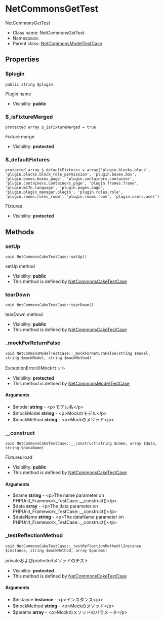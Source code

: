 NetCommonsGetTest
===============

NetCommonsGetTest




* Class name: NetCommonsGetTest
* Namespace: 
* Parent class: [NetCommonsModelTestCase](NetCommonsModelTestCase.md)





Properties
----------


### $plugin

    public string $plugin

Plugin name



* Visibility: **public**


### $_isFixtureMerged

    protected array $_isFixtureMerged = true

Fixture merge



* Visibility: **protected**


### $_defaultFixtures

    protected array $_defaultFixtures = array('plugin.blocks.block', 'plugin.blocks.block_role_permission', 'plugin.boxes.box', 'plugin.boxes.boxes_page', 'plugin.containers.container', 'plugin.containers.containers_page', 'plugin.frames.frame', 'plugin.m17n.language', 'plugin.pages.page', 'plugin.plugin_manager.plugin', 'plugin.roles.role', 'plugin.rooms.roles_room', 'plugin.rooms.room', 'plugin.users.user')

Fixtures



* Visibility: **protected**


Methods
-------


### setUp

    void NetCommonsCakeTestCase::setUp()

setUp method



* Visibility: **public**
* This method is defined by [NetCommonsCakeTestCase](NetCommonsCakeTestCase.md)




### tearDown

    void NetCommonsCakeTestCase::tearDown()

tearDown method



* Visibility: **public**
* This method is defined by [NetCommonsCakeTestCase](NetCommonsCakeTestCase.md)




### _mockForReturnFalse

    void NetCommonsModelTestCase::_mockForReturnFalse(string $model, string $mockModel, string $mockMethod)

ExceptionErrorのMockセット



* Visibility: **protected**
* This method is defined by [NetCommonsModelTestCase](NetCommonsModelTestCase.md)


#### Arguments
* $model **string** - &lt;p&gt;モデル名&lt;/p&gt;
* $mockModel **string** - &lt;p&gt;Mockのモデル&lt;/p&gt;
* $mockMethod **string** - &lt;p&gt;Mockのメソッド&lt;/p&gt;



### __construct

    void NetCommonsCakeTestCase::__construct(string $name, array $data, string $dataName)

Fixtures load



* Visibility: **public**
* This method is defined by [NetCommonsCakeTestCase](NetCommonsCakeTestCase.md)


#### Arguments
* $name **string** - &lt;p&gt;The name parameter on PHPUnit_Framework_TestCase::__construct()&lt;/p&gt;
* $data **array** - &lt;p&gt;The data parameter on PHPUnit_Framework_TestCase::__construct()&lt;/p&gt;
* $dataName **string** - &lt;p&gt;The dataName parameter on PHPUnit_Framework_TestCase::__construct()&lt;/p&gt;



### _testReflectionMethod

    void NetCommonsCakeTestCase::_testReflectionMethod(\Instance $instance, string $mockMethod, array $params)

privateおよびprotectedメソッドのテスト



* Visibility: **protected**
* This method is defined by [NetCommonsCakeTestCase](NetCommonsCakeTestCase.md)


#### Arguments
* $instance **Instance** - &lt;p&gt;インスタンス&lt;/p&gt;
* $mockMethod **string** - &lt;p&gt;Mockのメソッド&lt;/p&gt;
* $params **array** - &lt;p&gt;Mockのメソッドのパラメータ&lt;/p&gt;


